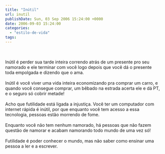 ```yaml
---
title: "Inútil"
url: inutil
publishDate: Sun, 03 Sep 2006 15:24:00 +0000
date: 2006-09-03 15:24:00
categories: 
  - "estilo-de-vida"
tags: 
---
```

<div></div><div><span><br></span></div><br><div><span>Inútil é perder sua tarde inteira correndo atrás de um presente pro seu namorado e ele terminar com você logo depois que você dá o presente toda empolgada e dizendo que o ama.</span></div><div><span><br></span></div><div><span>Inútil é você viver uma vida inteira economizando pra comprar um carro, e quando você consegue comprar, um bêbado na estrada acerta ele e dá PT, e o seguro só cobrir metade!</span></div><div><span><br></span></div><div><span>Acho que futilidade está ligada a injustiça. Você ter um computador com internet rápida é inútil, por que enquanto você tem acesso a essa tecnologia, pessoas estão morrendo de fome.</span></div><div><span><br></span></div><div><span>Enquanto você não tem nenhum namorado, há pessoas que não fazem questão de namorar e acabam namorando todo mundo de uma vez só!</span></div><div><span><br></span></div><div><span>Futilidade é poder conhecer o mundo, mas não saber como ensinar uma pessoa a ler e a escrever.</span></div><div><span><br></span></div>
